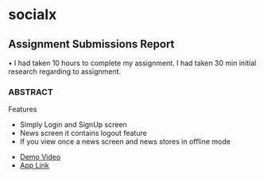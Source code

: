 # socialx


## Assignment Submissions Report 
•	I had taken 10 hours to complete my assignment. I had taken 30 min initial research regarding to assignment. 


### ABSTRACT

Features 
* Simply Login and SignUp screen
* News screen it contains logout feature
* If you view once a news screen and news stores in offline mode
- [Demo Video](https://youtu.be/unDdzv4LeKM)
- [App Link](https://github.com/anjaneykumar7/socialx/raw/main/socailX.apk)

